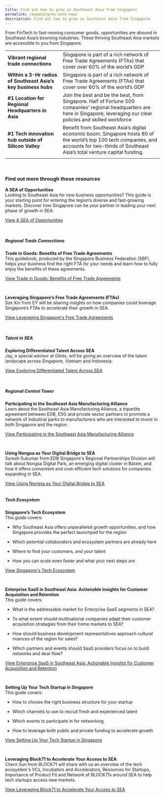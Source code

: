 ```yaml
---
title: Find out how to grow in Southeast Asia from Singapore
permalink: /expand/grow-into-sea/
description: Find out how to grow in Southeast Asia from Singapore
---
```

From FinTech to fast-moving consumer goods, opportunities are abound in Southeast Asia’s booming industries. These thriving Southeast Asia markets are accessible to you from Singapore.


|  |  | 
| -------- | -------- | 
| <b>Vibrant regional trade connections</b>    | Singapore is part of a rich network of Free Trade Agreements (FTAs) that cover over 60% of the world’s GDP    | 
| <b>Within a 3-Hr radius of Southeast Asia’s key business hubs</b>  | Singapore is part of a rich network of Free Trade Agreements (FTAs) that cover over 60% of the world’s GDP    | 
| <b>#1 Location for Regional Headquarters in Asia</b>  | Join the best and be the best, from Singapore. Half of Fortune 500 companies’ regional headquarters are here in Singapore, leveraging our clear policies and skilled workforce   | 
| <b>#1 Tech innovation hub outside of Silicon Valley</b>  | Benefit from Southeast Asia’s digital economic boom. Singapore hosts 80 of the world’s top 100 tech companies, and accounts for two-thirds of Southeast Asia’s total venture capital funding.  | 
| |  |

<br>

### Find out more through these resources

<b>A SEA of Opportunities</b><br>
Looking to Southeast Asia for new business opportunities? This guide is your starting point for entering the region’s diverse and fast-growing markets. Discover how Singapore can be your partner in leading your next phase of growth in SEA.
<br>

[View A SEA of Opportunities](https://www.edb.gov.sg/en/setting-up-in-singapore/business-guides/a-sea-of-opportunities-understanding-southeast-asia.html)<br>

<br>

##### Regional Trade Connections<br>
<b>Trade in Goods: Benefits of Free Trade Agreements</b><br>
This guidebook, produced by the Singapore Business Federation (SBF), helps your business find the right FTA for your needs and learn how to fully enjoy the benefits of these agreements.<br>
	
[View Trade in Goods: Benefits of Free Trade Agreements]( https://www.edb.gov.sg/en/business-insights/market-and-industry-reports/trade-in-goods-benefits-of-free-trade-agreements.html)<br>

<br>

<b>Leveraging Singapore’s Free Trade Agreements (FTAs)</b><br>
Sze Xin from EY will be sharing insights on how companies could leverage Singapore’s FTAs to accelerate their growth in SEA.<br>

[View Leveraging Singapore's Free Trade Agreements](https://edbsingapore.thinkific.com/courses/ey-leveraging-singapore-s-free-trade-agreements-ftas)<br>

<br>

##### Talent in SEA<br>
<b>Exploring Differentiated Talent Across SEA</b><br>
Jay, a special advisor at Glints, will be giving an overview of the talent landscape across Singapore, Vietnam and Indonesia.<br>

[View Exploring Differentiated Talent Across SEA](https://edbsingapore.thinkific.com/courses/glints-exploring-differentiated-talent-across-sea)<br>

<br>

##### Regional Control Tower<br>
<b>Participating in the Southeast Asia Manufacturing Alliance</b><br>
Learn about the Southeast Asia Manufacturing Alliance, a tripartite agreement between EDB, ESG and private sector partners to promote a network of industrial parks to manufacturers who are interested to invest in both Singapore and the region.	<br>

[View Participating in the Southeast Asia Manufacturing Alliance](https://edbsingapore.thinkific.com/courses/participating-sma)<br>

<br>

<b>Using Nongsa as Your Digital Bridge to SEA</b><br>
Suresh Sukumar from EDB Singapore's Regional Partnerships Division will talk about Nongsa Digital Park, an emerging digital cluster in Batam, and how it offers convenient and cost-efficient tech solutions for companies expanding in SEA.<br>

[View Using Nongsa as Your DIgital Bridge to SEA](https://edbsingapore.thinkific.com/courses/nongsa-your-digital-bridge-to-sea)<br>
<br>

##### Tech Ecosystem<br>
<b> Singapore’s Tech Ecosystem</b><br>
This guide covers:&nbsp;

*   Why Southeast Asia offers unparalleled growth opportunities, and how Singapore provides the perfect launchpad for the region&nbsp;
    
*   Which potential collaborators and ecosystem partners are already here&nbsp;
    
*   Where to find your customers, and your talent&nbsp;
    
*   How you can scale even faster and what your next steps are<br>
 
[View Singapore's Tech Ecosystem](https://www.edb.gov.sg/en/setting-up-in-singapore/business-guides/singapore-tech-ecosystem.html)<br>

<br>

<b>Enterprise SaaS in Southeast Asia: Actionable Insights for Customer Acquisition and Retention</b><br>
This guide covers:&nbsp;

*   What is the addressable market for Enterprise SaaS segments in SEA?&nbsp;
    
*   To what extent should multinational companies adapt their customer acquisition strategies from their home markets to SEA?&nbsp;
    
*   How should business development representatives approach cultural nuances of the region for sales?&nbsp;
    
*   Which partners and events should SaaS providers focus on to build networks and deal-flow?<br>

[View Enterprise SaaS in Southeast Asia: Actionable Insights for Customer Acquisition and Retention ](https://www.edb.gov.sg/en/setting-up-in-singapore/business-guides/enterprise-saas-in-southeast-asia-actionable-insights-for-customer-acquisition-and-retention.html)<br>

<br>

<b>Setting Up Your Tech Startup in Singapore</b><br>
This guide covers:&nbsp;

*   How to choose the right business structure for your startup&nbsp;
    
*   Which channels to use to recruit fresh and experienced talent&nbsp;
    
*   Which events to participate in for networking&nbsp;
    
*   How to leverage both public and private funding to accelerate growth<br>

[View Setting Up Your Tech Startup in Singapore ](https://www.edb.gov.sg/en/setting-up-in-singapore/business-guides/setting-up-your-tech-startup-in-singapore.html)<br>

<br>

<b>Leveraging Block71 to Accelerate Your Access to SEA</b><br>
Chern Sun from BLOCK71 will share with us an overview of the tech ecosystem's VCs, Incubators and Accelerators, Resources for Startups, Importance of Product Fit and Network of BLOCK71s around SEA to help tech startups access new markets.<br>

[View Leveraging Block71 to Accelerate Your Access to SEA ](https://edbsingapore.thinkific.com/courses/block71-leveraging-singapore-s-largest-tech-startup-hub-to-accelerate-your-access-to-sea)<br>